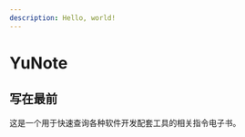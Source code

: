 ```yaml
---
description: Hello, world!
---
```


# YuNote

## &#x20;写在最前

&#x20;这是一个用于快速查询各种软件开发配套工具的相关指令电子书。



